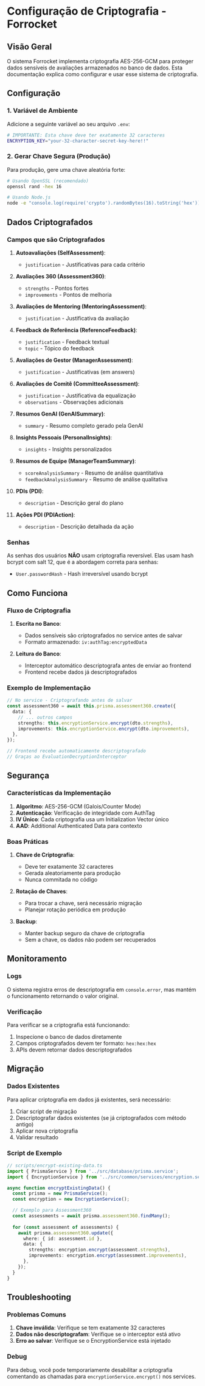 # Configuração de Criptografia - Forrocket

## Visão Geral

O sistema Forrocket implementa criptografia AES-256-GCM para proteger dados sensíveis de avaliações armazenados no banco de dados. Esta documentação explica como configurar e usar esse sistema de criptografia.

## Configuração

### 1. Variável de Ambiente

Adicione a seguinte variável ao seu arquivo `.env`:

```bash
# IMPORTANTE: Esta chave deve ter exatamente 32 caracteres
ENCRYPTION_KEY="your-32-character-secret-key-here!!"
```

### 2. Gerar Chave Segura (Produção)

Para produção, gere uma chave aleatória forte:

```bash
# Usando OpenSSL (recomendado)
openssl rand -hex 16

# Usando Node.js
node -e "console.log(require('crypto').randomBytes(16).toString('hex'))"
```

## Dados Criptografados

### Campos que são Criptografados

1. **Autoavaliações (SelfAssessment)**:
   - `justification` - Justificativas para cada critério

2. **Avaliações 360 (Assessment360)**:
   - `strengths` - Pontos fortes
   - `improvements` - Pontos de melhoria

3. **Avaliações de Mentoring (MentoringAssessment)**:
   - `justification` - Justificativa da avaliação

4. **Feedback de Referência (ReferenceFeedback)**:
   - `justification` - Feedback textual
   - `topic` - Tópico do feedback

5. **Avaliações de Gestor (ManagerAssessment)**:
   - `justification` - Justificativas (em answers)

6. **Avaliações de Comitê (CommitteeAssessment)**:
   - `justification` - Justificativa da equalização
   - `observations` - Observações adicionais

7. **Resumos GenAI (GenAISummary)**:
   - `summary` - Resumo completo gerado pela GenAI

8. **Insights Pessoais (PersonalInsights)**:
   - `insights` - Insights personalizados

9. **Resumos de Equipe (ManagerTeamSummary)**:
   - `scoreAnalysisSummary` - Resumo de análise quantitativa
   - `feedbackAnalysisSummary` - Resumo de análise qualitativa

10. **PDIs (PDI)**:
    - `description` - Descrição geral do plano

11. **Ações PDI (PDIAction)**:
    - `description` - Descrição detalhada da ação

### Senhas

As senhas dos usuários **NÃO** usam criptografia reversível. Elas usam hash bcrypt com salt 12, que é a abordagem correta para senhas:

- `User.passwordHash` - Hash irreversível usando bcrypt

## Como Funciona

### Fluxo de Criptografia

1. **Escrita no Banco**:
   - Dados sensíveis são criptografados no service antes de salvar
   - Formato armazenado: `iv:authTag:encryptedData`

2. **Leitura do Banco**:
   - Interceptor automático descriptografa antes de enviar ao frontend
   - Frontend recebe dados já descriptografados

### Exemplo de Implementação

```typescript
// No service - Criptografando antes de salvar
const assessment360 = await this.prisma.assessment360.create({
  data: {
    // ... outros campos
    strengths: this.encryptionService.encrypt(dto.strengths),
    improvements: this.encryptionService.encrypt(dto.improvements),
  },
});

// Frontend recebe automaticamente descriptografado
// Graças ao EvaluationDecryptionInterceptor
```

## Segurança

### Características da Implementação

1. **Algoritmo**: AES-256-GCM (Galois/Counter Mode)
2. **Autenticação**: Verificação de integridade com AuthTag
3. **IV Único**: Cada criptografia usa um Initialization Vector único
4. **AAD**: Additional Authenticated Data para contexto

### Boas Práticas

1. **Chave de Criptografia**:
   - Deve ter exatamente 32 caracteres
   - Gerada aleatoriamente para produção
   - Nunca commitada no código

2. **Rotação de Chaves**:
   - Para trocar a chave, será necessário migração
   - Planejar rotação periódica em produção

3. **Backup**:
   - Manter backup seguro da chave de criptografia
   - Sem a chave, os dados não podem ser recuperados

## Monitoramento

### Logs

O sistema registra erros de descriptografia em `console.error`, mas mantém o funcionamento retornando o valor original.

### Verificação

Para verificar se a criptografia está funcionando:

1. Inspecione o banco de dados diretamente
2. Campos criptografados devem ter formato: `hex:hex:hex`
3. APIs devem retornar dados descriptografados

## Migração

### Dados Existentes

Para aplicar criptografia em dados já existentes, será necessário:

1. Criar script de migração
2. Descriptografar dados existentes (se já criptografados com método antigo)
3. Aplicar nova criptografia
4. Validar resultado

### Script de Exemplo

```typescript
// scripts/encrypt-existing-data.ts
import { PrismaService } from '../src/database/prisma.service';
import { EncryptionService } from '../src/common/services/encryption.service';

async function encryptExistingData() {
  const prisma = new PrismaService();
  const encryption = new EncryptionService();

  // Exemplo para Assessment360
  const assessments = await prisma.assessment360.findMany();
  
  for (const assessment of assessments) {
    await prisma.assessment360.update({
      where: { id: assessment.id },
      data: {
        strengths: encryption.encrypt(assessment.strengths),
        improvements: encryption.encrypt(assessment.improvements),
      },
    });
  }
}
```

## Troubleshooting

### Problemas Comuns

1. **Chave inválida**: Verifique se tem exatamente 32 caracteres
2. **Dados não descriptografam**: Verifique se o interceptor está ativo
3. **Erro ao salvar**: Verifique se o EncryptionService está injetado

### Debug

Para debug, você pode temporariamente desabilitar a criptografia comentando as chamadas para `encryptionService.encrypt()` nos services. 